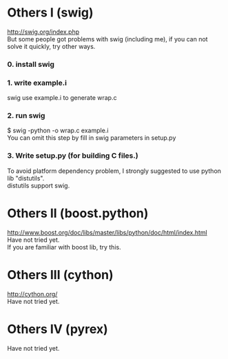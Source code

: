 # Others I (swig)  
http://swig.org/index.php  
But some people got problems with swig (including me), if you can not solve it quickly, try other ways.  
### 0. install swig  
### 1. write example.i  
swig use example.i to generate wrap.c
### 2. run swig  
$ swig -python -o wrap.c example.i  
You can omit this step by fill in swig parameters in setup.py  
### 3. Write setup.py (for building C files.)  
To avoid platform dependency problem, I strongly suggested to use python lib "distutils".  
distutils support swig.

# Others II (boost.python)  
http://www.boost.org/doc/libs/master/libs/python/doc/html/index.html  
Have not tried yet.  
If you are familiar with boost lib, try this.  

# Others III (cython)  
http://cython.org/  
Have not tried yet.  

# Others IV (pyrex)  
Have not tried yet.  
